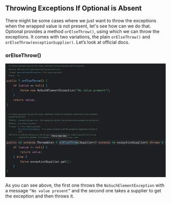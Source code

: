 ## Throwing Exceptions If Optional is Absent
There might be some cases where we just want to throw the exceptions when the wrapped value is not present, let's see how can we do that. Optional provides a method `orElseThrow()`, using which we can throw the exceptions. It comes with two variations, the plain `orElseThrow()` and `orElseThrow(exceptionSupplier)`. Let’s look at official docs.

### orElseThrow()
![img.png](img.png)

As you can see above, the first one throws the `NoSuchElementException` with a message `“No value present”` and the second one takes a supplier to get the exception and then throws it.

